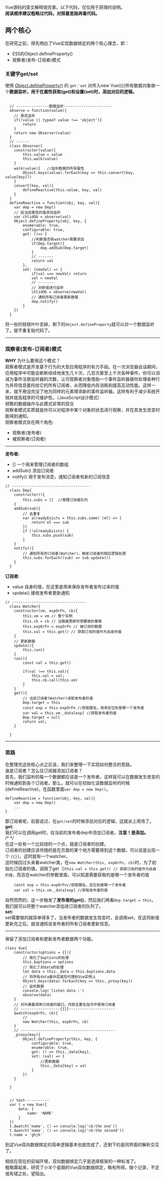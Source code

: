 Vue源码的英文解释很完善。以下代码，仅仅用于原理的说明。   
**阅读顺序建议粗略过代码，对照着思路再看代码。**
## 两个核心
在研究之前，得先明白了Vue实现数据绑定的两个核心理念，即：
- ES5的Object.defineProperty()
- 观察者(发布-订阅者)模式
### 关键字get/set 
使用 [Object.defineProperty()](https://developer.mozilla.org/zh-CN/docs/Web/JavaScript/Reference/Global_Objects/Object/defineProperty) 的 `get／set` 对传入new Vue({})所有数据对象做一个**数据监听，用于在属性获取(get)和设置(set)时，添加对应的逻辑。**    
```

  // ---------------数据监听----------------------
  observe = function(value){
    // 是否监听
    if(!value || typeof value !== 'object'){
        return
    }
    return new Observer(value)
  }
  // ------
  class Observer{
    constructor(value){
        this.value = value
        this.walk(value)
    }
    walk(value){   //监听数据的所有属性
        Object.keys(value).forEach(key => this.convert(key, value[key]))
    }
    convert(key, val){
        defineReactive(this.value, key, val)
    }
  }
  defineReactive = function(obj, key, val){
    var dep = new Dep()
    // 给当前属性的值添加监听
    var chlidOb = observe(val)
    Object.defineProperty(obj, key, {
        enumerable: true,
        configurable: true,
        get: ()=> {
            //判断是否有watcher需要添加
            if(Dep.target){
                dep.addSub(Dep.target)
            }
            // -------
            return val
        },
        set: (newVal) => {
            if(val === newVal) return
            val = newVal
            // -------
            // 对新值进行监听
            chlidOb = observe(newVal)
            // 通知所有订阅者更新数据
            dep.notify()
        }
    })
  }
```
将一些的枝枝叶叶去掉，剩下的`Object.defineProperty`就可以对一个数据监听了。就不重复贴代码了。

****

### 观察者(发布-订阅者)模式
**WHY** 为什么要用这个模式？   
观察者模式是开发基于行为的大型应用程序的有力手段。在一次浏览器会话期间，应用程序中可能会断断续续地发生几十次，几百次甚至上千次各种事件。你可以消减为事件注册监听器的次数，让可观察者对象借助一个事件监听器替你处理各种行为并将信息委托给它的所有订阅者，从而降低内存消耗和提高互动性能。这样一来，就不用没完没了地为同样的元素增添新的事件监听器。这样有利于减少系统开销并提高程序的可维护性。（JavaScript设计模式）  
频繁的数据操作与此模式非常的契合   
观察者模式实质就是你可以对程序中某个对象的状态进行观察，并在其发生改变时能得到通知。    
观察者模式存在两个角色:    
- 观察者(发布者)
- 被观察者(订阅者)    
****
**发布者:**
- [] 一个用来管理订阅者的数组
- addSub() 添加订阅者
- notify() 用于发布消息，通知订阅者有新的订阅信息   
```
// ------------------------------------
  class Dep{
    constructor(){
        this.subs = []  //管理订阅者队列
    }
    addSub(sub){
        // 去重复
        var alreadyExists = this.subs.some( (el) => {
            return el === sub
        })
        if (!alreadyExists) {
            this.subs.push(sub)
        }
    }
    notify(){
        // 通知所有的订阅者(Watcher)，触发订阅者的相应逻辑处理
        this.subs.forEach((sub) => sub.update())
    }
  }
```

**订阅者:**
- value 自身的值，在这里是用来保存发布者发布过来的值
- updata() 接收发布者更新通知
```
// ----------------------------------
  class Watcher{
    constructor(vm, expOrFn, cb){
        this.vm = vm // 整个实例
        this.cb = cb // 当数据更新时想要做的事情
        this.expOrFn = expOrFn // 被订阅的数据
        this.val = this.get() // 获取订阅的值作为自身的值
    }
    // 更新数据
    update(){
        this.run()
    }
    run(){
        const val = this.get()
        
        if(val !== this.val){
            this.val = val;
            this.cb.call(this.vm)
        }
    }
    get(){
        // 当前订阅者(Watcher)读取发布者的值
        Dep.target = this 
        const exp = this.expOrFn //获取键名，用来定位到是哪一个发布者
        var val = this.vm._data[exp] //获取发布者的值
        Dep.target = null
        return val;
    }
    
  }
```
****

### 思路
在整理完这些核心点之后该，我们来整理一下实现如何整合的思路。    
谁是订阅者？怎么往订阅器添加订阅者？   
首先，我们监听的每一个数据都应该是一个发布者，这样就可以在数据发生改变的时候通知到各个订阅者。那么，就可以在初始化该数据监听的时候(defineReactive)，在函数里面`var dep = new Dep()`。
```
defineReactive = function(obj, key, val){
    var dep = new Dep()
    ...
}
```       
那订阅者呢，前面说过，在`get/set`的时候添加对应的逻辑，这就派上用场了。    
**get:**    
我们可以在调用get时，往当前的发布者dep中添加订阅者。**注意！是添加。**  
/*  */  
在这一处有一个比较绕的一个点，就是订阅者的创建。   
订阅者的创建应该伴随的是在页面的某个地方需要用到这个数据，可以说是出现一个 `{{}}`，这时就有一个watcher。    
这时候回过头来看watcher类，在`new Watcher(this, expOrFn, cb)`时，为了初始化订阅者的值，调用了get（)`this.val = this.get() // 获取订阅的值作为自身的值`，而且在watcher的参数里面，可以知道需要获取的是哪一个发布者的值
```
    const exp = this.expOrFn//获取键名，定位到是哪一个发布者
    var val = this.vm._data[exp] //获取发布者的值
```
自然而然的，这一步触发了**发布者的get()**，然后我们再看`Dep.target = this`，我们就可以将整个watcher添加进订阅者的队列了。       
**set:**    
set需要做的就简单得多了，当发布者的数据发生改变时，会调用set，在这将新值更新完之后，就该通知该发布者的所有订阅者更新信息。
****
保留了添加订阅者和更新发布者数据两个功能。
```
class Vue{
    constructor(options = {}){
        // 简化了$options的处理
        this.$options = options
        // 简化了对data的处理
        let data = this._data = this.$options.data
        // 将所有data最外层属性代理到Vue实例上
        Object.keys(data).forEach(key => this._proxy(key))
        // 监听数据
        console.log('listen data :')
        observe(data)
    }
    // 对外暴露调用订阅者的接口，内部主要在指令中使用订阅者
    // ------------------{{}}---------------------
    $watch(expOrFn, cb){
        //
        new Watcher(this, expOrFn, cb)
    }
    // -------------------------------------------
    _proxy(key){
        Object.defineProperty(this, key, {
            configurable: true,
            enumerable: true,
            get: () => this._data[key],
            set: (val) => {
                //更新数据
                this._data[key] = val
            } 
        })
    }
    
  }


  // test-----------
  var t = new Vue({
      data: {
          name: 'NAME'
      }
  })
  t.$watch('name', () => console.log('cb:the one'))
  t.$watch('name', () => console.log('cb:the second'))
  t.name = 'ghjk'
```

到这Vue双向数据绑定的简单逻辑基本也就完成了，还剩下的是同界面的解析交互了。

相信在现在的前端环境，双向数据绑定几乎是选择框架的一种标准了。    
粗略算起来，研究了小半个星期的Vue双向数据绑定，略有所得，做个记录，不足或有错之处，望指出。